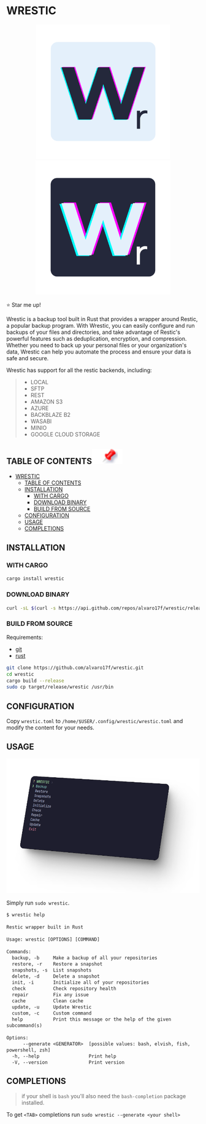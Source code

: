 # WRESTIC

<div align="middle">
  <img src="misc/wr_light.svg#gh-dark-mode-only" height="350" />
  <img src="misc/wr_dark.svg#gh-light-mode-only" height="350" />
</div>

:star: Star me up!

Wrestic is a backup tool built in Rust that provides a wrapper around Restic, a popular backup program. With Wrestic, you can easily configure and run backups of your files and directories, and take advantage of Restic's powerful features such as deduplication, encryption, and compression. Whether you need to back up your personal files or your organization's data, Wrestic can help you automate the process and ensure your data is safe and secure.

Wrestic has support for all the restic backends, including:

> - LOCAL
> - SFTP
> - REST
> - AMAZON S3
> - AZURE
> - BACKBLAZE B2
> - WASABI
> - MINIO
> - GOOGLE CLOUD STORAGE

## TABLE OF CONTENTS[![](https://raw.githubusercontent.com/aregtech/areg-sdk/master/docs/img/pin.svg)](#table-of-contents)
- [WRESTIC](#wrestic)
  - [TABLE OF CONTENTS](#table-of-contents)
  - [INSTALLATION](#installation)
    - [WITH CARGO](#with-cargo)
    - [DOWNLOAD BINARY](#download-binary)
    - [BUILD FROM SOURCE](#build-from-source)
  - [CONFIGURATION](#configuration)
  - [USAGE](#usage)
  - [COMPLETIONS](#completions)



## INSTALLATION

### WITH CARGO
```sh
cargo install wrestic
```
### DOWNLOAD BINARY

```sh
curl -sL $(curl -s https://api.github.com/repos/alvaro17f/wrestic/releases/latest | grep browser_download_url | cut -d '"' -f 4) | sudo tar zxf - -C /usr/bin --overwrite
```

### BUILD FROM SOURCE
Requirements:
- [git](https://git-scm.com/)
- [rust](https://rust-lang.org/)

```sh
git clone https://github.com/alvaro17f/wrestic.git
cd wrestic
cargo build --release
sudo cp target/release/wrestic /usr/bin
```

## CONFIGURATION

Copy `wrestic.toml` to `/home/$USER/.config/wrestic/wrestic.toml` and modify the content for your needs.

## USAGE

<div align="middle">
  <img src="misc/wrestic_mockup.png" height="350" /> 
</div>

Simply run `sudo wrestic`.

```
$ wrestic help

Restic wrapper built in Rust

Usage: wrestic [OPTIONS] [COMMAND]

Commands:
  backup, -b     Make a backup of all your repositories
  restore, -r    Restore a snapshot
  snapshots, -s  List snapshots
  delete, -d     Delete a snapshot
  init, -i       Initialize all of your repositories
  check          Check repository health
  repair         Fix any issue
  cache          Clean cache
  update, -u     Update Wrestic
  custom, -c     Custom command
  help           Print this message or the help of the given subcommand(s)

Options:
      --generate <GENERATOR>  [possible values: bash, elvish, fish, powershell, zsh]
  -h, --help                  Print help
  -V, --version               Print version

```

## COMPLETIONS

> if your shell is `bash` you'll also need the `bash-completion` package installed.

To get `<TAB>` completions run `sudo wrestic --generate <your shell>`
